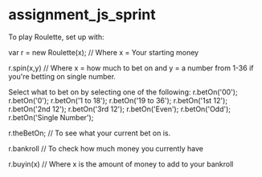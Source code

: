 assignment_js_sprint
====================



To play Roulette, set up with:

var r = new Roulette(x);  // Where x = Your starting money

r.spin(x,y) // Where x = how much to bet on and y = a number from 1-36 if you're betting on single number.

Select what to bet on by selecting one of the following:
	r.betOn('00');
	r.betOn('0');
	r.betOn('1 to 18');
	r.betOn('19 to 36');
	r.betOn('1st 12');
	r.betOn('2nd 12');
	r.betOn('3rd 12');
	r.betOn('Even');
	r.betOn('Odd');
	r.betOn('Single Number');


r.theBetOn; // To see what your current bet on is.

r.bankroll // To check how much money you currently have

r.buyin(x) // Where x is the amount of money to add to your bankroll

